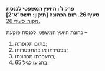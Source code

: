**פרק ז׳: היועץ המשפטי לכנסת**  
**סעיף 26. תום הכהונה [תיקון: תשס״א־2]**  
[מקור: סעיף 26. ](https://he.wikisource.org/wiki/חוק_הכנסת#סעיף_26)  

כהונת היועץ המשפטי לכנסת פוקעת –

1. בתום תקופתה;
2. בפטירתו או בהתפטרותו;
3. בהעברתו מכהונתו;
4. בהגיעו לגיל 65.